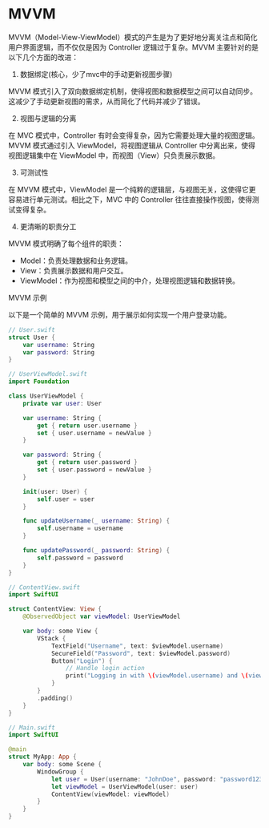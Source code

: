 # MVVM

MVVM（Model-View-ViewModel）模式的产生是为了更好地分离关注点和简化用户界面逻辑，而不仅仅是因为 Controller 逻辑过于复杂。MVVM 主要针对的是以下几个方面的改进：

1. 数据绑定(核心，少了mvc中的手动更新视图步骤)

MVVM 模式引入了双向数据绑定机制，使得视图和数据模型之间可以自动同步。这减少了手动更新视图的需求，从而简化了代码并减少了错误。

2. 视图与逻辑的分离

在 MVC 模式中，Controller 有时会变得复杂，因为它需要处理大量的视图逻辑。MVVM 模式通过引入 ViewModel，将视图逻辑从 Controller 中分离出来，使得视图逻辑集中在 ViewModel 中，而视图（View）只负责展示数据。

3. 可测试性

在 MVVM 模式中，ViewModel 是一个纯粹的逻辑层，与视图无关，这使得它更容易进行单元测试。相比之下，MVC 中的 Controller 往往直接操作视图，使得测试变得复杂。

4. 更清晰的职责分工

MVVM 模式明确了每个组件的职责：

-	Model：负责处理数据和业务逻辑。
-	View：负责展示数据和用户交互。
-	ViewModel：作为视图和模型之间的中介，处理视图逻辑和数据转换。

MVVM 示例

以下是一个简单的 MVVM 示例，用于展示如何实现一个用户登录功能。

```swift
// User.swift
struct User {
    var username: String
    var password: String
}
```

```swift
// UserViewModel.swift
import Foundation

class UserViewModel {
    private var user: User

    var username: String {
        get { return user.username }
        set { user.username = newValue }
    }

    var password: String {
        get { return user.password }
        set { user.password = newValue }
    }

    init(user: User) {
        self.user = user
    }

    func updateUsername(_ username: String) {
        self.username = username
    }

    func updatePassword(_ password: String) {
        self.password = password
    }
}
```

```swift
// ContentView.swift
import SwiftUI

struct ContentView: View {
    @ObservedObject var viewModel: UserViewModel

    var body: some View {
        VStack {
            TextField("Username", text: $viewModel.username)
            SecureField("Password", text: $viewModel.password)
            Button("Login") {
                // Handle login action
                print("Logging in with \(viewModel.username) and \(viewModel.password)")
            }
        }
        .padding()
    }
}
```

```swift
// Main.swift
import SwiftUI

@main
struct MyApp: App {
    var body: some Scene {
        WindowGroup {
            let user = User(username: "JohnDoe", password: "password123")
            let viewModel = UserViewModel(user: user)
            ContentView(viewModel: viewModel)
        }
    }
}
```
